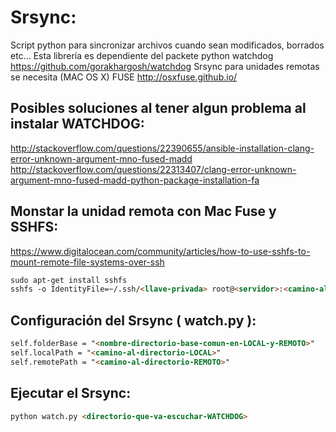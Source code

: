 Srsync:
=======

Script python para sincronizar archivos cuando sean modificados, borrados etc...
Esta librería es dependiente del packete python watchdog https://github.com/gorakhargosh/watchdog
Srsync para unidades remotas se necesita (MAC OS X) FUSE http://osxfuse.github.io/

Posibles soluciones al tener algun problema al instalar WATCHDOG:
-----------------------------------------------------------------
http://stackoverflow.com/questions/22390655/ansible-installation-clang-error-unknown-argument-mno-fused-madd
http://stackoverflow.com/questions/22313407/clang-error-unknown-argument-mno-fused-madd-python-package-installation-fa

Monstar la unidad remota con Mac Fuse y SSHFS:
----------------------------------------------

https://www.digitalocean.com/community/articles/how-to-use-sshfs-to-mount-remote-file-systems-over-ssh

```html
sudo apt-get install sshfs
sshfs -o IdentityFile=~/.ssh/<llave-privada> root@<servidor>:<camino-al-directorio-REMOTO> <camino-al-directorio-LOCAL> -o volname=<nombre-de-directorio-en-local>
```

Configuración del Srsync ( watch.py ):
--------------------------------------

```html
self.folderBase = "<nombre-directorio-base-comun-en-LOCAL-y-REMOTO>"
self.localPath = "<camino-al-directorio-LOCAL>"
self.remotePath = "<camino-al-directorio-REMOTO>"
```

Ejecutar el Srsync:
-------------------

```html
python watch.py <directorio-que-va-escuchar-WATCHDOG>
```
